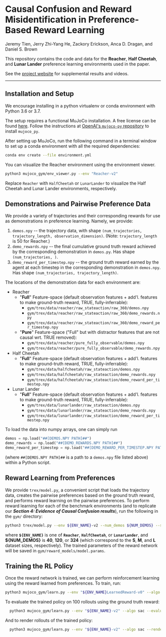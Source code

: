# Causal Confusion and Reward Misidentification in Preference-Based Reward Learning
Jeremy Tien, Jerry Zhi-Yang He, Zackory Erickson, Anca D. Dragan, and Daniel S. Brown

This repository contains the code and data for the **Reacher**, **Half Cheetah**, and **Lunar Lander** preference learning environments used in the paper. 

See the [project website](https://sites.google.com/view/causal-reward-confusion) for supplemental results and videos.
***

## Installation and Setup
We encourage installing in a python virtualenv or conda environment with Python 3.6 or 3.7.

The setup requires a functional MuJoCo installation. 
A free license can be found [here](https://github.com/openai/mujoco-py).
Follow the instructions at [OpenAI's `mujoco-py` repository](https://github.com/openai/mujoco-py) to install `mujoco_py`. 

After setting up MuJoCo, run the following command in a terminal window to set up a conda environment with all the required dependencies: 
```bash
conda env create --file environment.yml
```

You can visualize the Reacher environment using the environment viewer.  
```bash
python3 mujoco_gym/env_viewer.py --env "Reacher-v2"
```
Replace `Reacher` with `HalfCheetah` or `LunarLander` to visualize the Half Cheetah and Lunar Lander environments, respectively. 

## Demonstrations and Pairwise Preference Data
We provide a variety of trajectories and their corresponding rewards for use as demonstrations in preference learning.
Namely, we provide:
1. `demos.npy` -- the trajectory data, with shape `(num_trajectories, trajectory_length, observation_dimension)`. (Note: `trajectory_length` is 50 for Reacher.) 
2. `demo_rewards.npy` -- the final cumulative ground truth reward achieved by the corresponding demonstration in `demos.py`. Has shape `(num_trajectories, )`. 
3. `demo_reward_per_timestep.npy` -- the ground truth reward earned by the agent at each timestep in the corresponding demonstration in `demos.npy`. Has shape `(num_trajectories, trajectory_length)`.

The locations of the demonstration data for each environment are:
- Reacher
    - "**Full**" Feature-space (default observation features + add'l. features to make ground-truth reward, TRUE, fully-inferrable): 
        - `gym/trex/data/reacher/raw_stateaction/raw_360/demos.npy`
        - `gym/trex/data/reacher/raw_stateaction/raw_360/demo_rewards.npy`
        - `gym/trex/data/reacher/raw_stateaction/raw_360/demo_reward_per_timestep.npy`
    - "**Pure**" Feature-space ("Full" but with distractor features that are not causal wrt. TRUE removed): 
        - `gym/trex/data/reacher/pure_fully_observable/demos.npy`
        - `gym/trex/data/reacher/pure_fully_observable/demo_rewards.npy`
- Half Cheetah
    - "**Full**" Feature-space (default observation features + add'l. features to make ground-truth reward, TRUE, fully-inferrable): 
        - `gym/trex/data/halfcheetah/raw_stateaction/demos.npy`
        - `gym/trex/data/halfcheetah/raw_stateaction/demo_rewards.npy`
        - `gym/trex/data/halfcheetah/raw_stateaction/demo_reward_per_timestep.npy`
- Lunar Lander
    - "**Full**" Feature-space (default observation features + add'l. features to make ground-truth reward, TRUE, fully-inferrable): 
        - `gym/trex/data/lunarlander/raw_stateaction/demos.npy`
        - `gym/trex/data/lunarlander/raw_stateaction/demo_rewards.npy`
        - `gym/trex/data/lunarlander/raw_stateaction/demo_reward_per_timestep.npy`
        
To load the data into numpy arrays, one can simply run
```python
demos = np.load("##[DEMOS.NPY PATH]##")
demo_rewards = np.load("##[DEMO_REWARDS.NPY PATH]##")
demo_reward_per_timestep = np.load("##[DEMO_REWARD_PER_TIMESTEP.NPY PATH]##")
```
(where `##[DEMOS.NPY PATH]##` is a path to a `demos.npy` file listed above) within a Python script. 


## Reward Learning from Preferences
We provide `trex/model.py`, a convenient script that loads the trajectory data, creates the pairwise preferences based on the ground truth reward, and performs reward learning on the pairwise preferences. 
To perform reward learning for each of the benchmark environments (and to replicate our **_Section 4: Evidence of Causal Confusion results_**), run the following in the `gym/` directory:
```bash
python3 trex/model.py --env ${ENV_NAME}-v2 --num_demos ${NUM_DEMOS} --seed 0 --state_action --hidden_dims 128 64 --all_pairs --num_epochs 100 --patience 10 --lr 0.0001 --weight_decay 0.0001 --reward_model_path ./reward_models/model.params
```
where **`${ENV_NAME}`** is one of **`Reacher`**, **`HalfCheetah`**, or **`LunarLander`**, and **${NUM_DEMOS}** is **40**, **120**, or **324** (which correspond to the **S**, **M**, and **L** dataset sizes, respectively). 
The trained parameters of the reward network will be saved in `gym/reward_models/model.params`.


## Training the RL Policy
Once the reward network is trained, we can perform reinforcement learning using the reward learned from preferences. 
To train, run:
```bash
python3 mujoco_gym/learn.py --env "${ENV_NAME}LearnedReward-v0" --algo sac --seed 0 --train --train-timesteps 1000000 --reward-net-path ./reward_models/model.params --save-dir ./trained_policies/
```
 
To evaluate the trained policy on 100 rollouts using the ground truth reward:
```bash
  python3 mujoco_gym/learn.py --env "${ENV_NAME}-v2" --algo sac --evaluate --eval-episodes 100 --seed 3 --verbose --load-policy-path ./trained_policies/sac/${ENV_NAME}LearnedReward-v0/checkpoint_002231/checkpoint-2231
```

And to render rollouts of the trained policy:
```bash
  python3 mujoco_gym/learn.py --env "${ENV_NAME}-v2" --algo sac --render --render-episodes 3 --seed 3 --load-policy-path ./trained_policies/sac/${ENV_NAME}LearnedReward-v0/checkpoint_002231/checkpoint-2231
```
